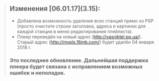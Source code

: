 > ## Изменения \[06.01.17](3.15):
>
> - Добавлена возможность удаления всех станций прямо из PSP
>   (просто очистите строки заголовка, адреса и картинки для каждой станции в меню редактирования плейлиста).
> - Плеер переведён на новый адрес (http://vasniktel.pp.ua/). Старый адрес (http://mypls.16mb.com/) будет удалён 04 января 2018 г.
>
>### Это последнее обновление. Дальнейшая поддержка плеера будет связана с исправлением возможных ошибок и неполадок.
